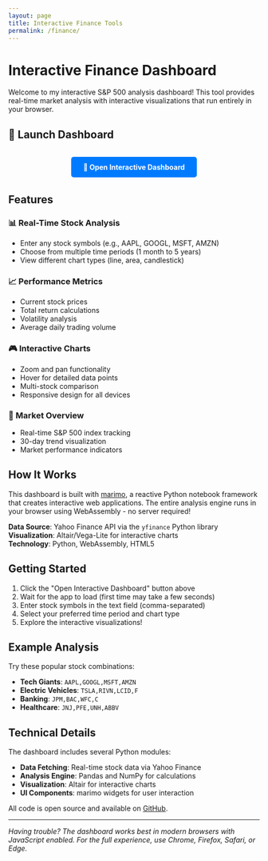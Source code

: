 ```yaml
---
layout: page
title: Interactive Finance Tools
permalink: /finance/
---
```


# Interactive Finance Dashboard

Welcome to my interactive S&P 500 analysis dashboard! This tool provides real-time market analysis with interactive visualizations that run entirely in your browser.

## 🔗 Launch Dashboard

<div style="text-align: center; margin: 2rem 0;">
  <a href="finance_dashboard.html" class="btn btn-primary" style="padding: 12px 24px; background-color: #007bff; color: white; text-decoration: none; border-radius: 5px; font-weight: bold; display: inline-block;">
    🚀 Open Interactive Dashboard
  </a>
</div>

## Features

### 📊 Real-Time Stock Analysis
- Enter any stock symbols (e.g., AAPL, GOOGL, MSFT, AMZN)
- Choose from multiple time periods (1 month to 5 years)
- View different chart types (line, area, candlestick)

### 📈 Performance Metrics  
- Current stock prices
- Total return calculations
- Volatility analysis
- Average daily trading volume

### 🎮 Interactive Charts
- Zoom and pan functionality
- Hover for detailed data points
- Multi-stock comparison
- Responsive design for all devices

### 🏢 Market Overview
- Real-time S&P 500 index tracking
- 30-day trend visualization
- Market performance indicators

## How It Works

This dashboard is built with [marimo](https://marimo.io/), a reactive Python notebook framework that creates interactive web applications. The entire analysis engine runs in your browser using WebAssembly - no server required!

**Data Source**: Yahoo Finance API via the `yfinance` Python library  
**Visualization**: Altair/Vega-Lite for interactive charts  
**Technology**: Python, WebAssembly, HTML5

## Getting Started

1. Click the "Open Interactive Dashboard" button above
2. Wait for the app to load (first time may take a few seconds)
3. Enter stock symbols in the text field (comma-separated)
4. Select your preferred time period and chart type
5. Explore the interactive visualizations!

## Example Analysis

Try these popular stock combinations:
- **Tech Giants**: `AAPL,GOOGL,MSFT,AMZN`
- **Electric Vehicles**: `TSLA,RIVN,LCID,F`
- **Banking**: `JPM,BAC,WFC,C`
- **Healthcare**: `JNJ,PFE,UNH,ABBV`

## Technical Details

The dashboard includes several Python modules:
- **Data Fetching**: Real-time stock data via Yahoo Finance
- **Analysis Engine**: Pandas and NumPy for calculations
- **Visualization**: Altair for interactive charts
- **UI Components**: marimo widgets for user interaction

All code is open source and available on [GitHub](https://github.com/zhizhen-lianne-liu/zhizhen-lianne-liu.github.io).

---

*Having trouble? The dashboard works best in modern browsers with JavaScript enabled. For the full experience, use Chrome, Firefox, Safari, or Edge.*